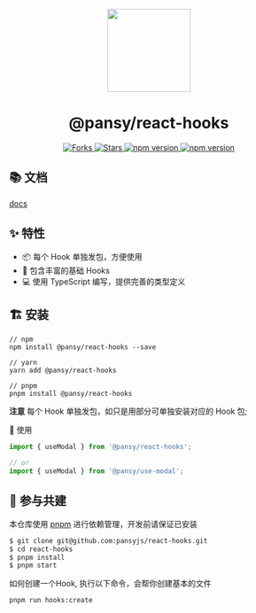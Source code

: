 <p align="center">
  <a href="https://react-hooks-chi.vercel.app">
    <img width="150" src="https://cdn.jsdelivr.net/gh/wangxingkang/pictures@latest/imgs/20210623172110.svg">
  </a>
</p>


<h1 align="center">@pansy/react-hooks</h1>

<p align="center">
  <a href="https://github.com/pansyjs/react-hooks/network">
    <img src="https://img.shields.io/github/forks/pansyjs/react-hooks.svg" alt="Forks">
  </a>
  <a href="https://github.com/pansyjs/react-hooks/stargazers">
    <img src="https://img.shields.io/github/stars/pansyjs/react-hooks.svg" alt="Stars">
  </a>
  <a href="https://www.npmjs.com/package/@pansy/react-hooks">
    <img src="https://img.shields.io/npm/v/@pansy/react-hooks.svg" alt="npm version">
  </a>
  <a href="https://packagephobia.com/result?p=@pansy/react-hooks">
    <img src="https://packagephobia.com/badge?p=@pansy/react-hooks" alt="npm version">
  </a>
</p>

## 📚 文档

[docs](https://react-hooks-chi.vercel.app/)

## ✨ 特性

- 📦 每个 Hook 单独发包，方便使用
- 🌵 包含丰富的基础 Hooks
- 💻 使用 TypeScript 编写，提供完善的类型定义

## 🏗 安装

```
// npm
npm install @pansy/react-hooks --save

// yarn
yarn add @pansy/react-hooks

// pnpm
pnpm install @pansy/react-hooks
```

**注意** 每个 Hook 单独发包，如只是用部分可单独安装对应的 Hook 包;

🔨 使用

```ts
import { useModal } from '@pansy/react-hooks';

// or
import { useModal } from '@pansy/use-modal';
```

## 🤝 参与共建

本仓库使用 [pnpm](https://pnpm.io/zh) 进行依赖管理，开发前请保证已安装

```sh
$ git clone git@github.com:pansyjs/react-hooks.git
$ cd react-hooks
$ pnpm install
$ pnpm start
```

如何创建一个Hook, 执行以下命令，会帮你创建基本的文件

```sh
pnpm run hooks:create
```

